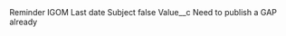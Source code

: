 <?xml version="1.0" encoding="UTF-8"?>
<CustomMetadata xmlns="http://soap.sforce.com/2006/04/metadata" xmlns:xsi="http://www.w3.org/2001/XMLSchema-instance" xmlns:xsd="http://www.w3.org/2001/XMLSchema">
    <label>Reminder IGOM Last date Subject</label>
    <protected>false</protected>
    <values>
        <field>Value__c</field>
        <value xsi:type="xsd:string">Need to publish a GAP already</value>
    </values>
</CustomMetadata>
